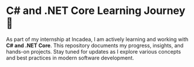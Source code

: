 # C# and .NET Core Learning Journey 🚀

As part of my internship at Incadea, I am actively learning and working with **C# and .NET Core**. This repository documents my progress, insights, and hands-on projects. Stay tuned for updates as I explore various concepts and best practices in modern software development.
